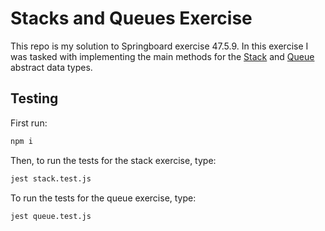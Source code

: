 # Stacks and Queues Exercise

This repo is my solution to Springboard exercise 47.5.9. In this exercise I was tasked with implementing the main methods for the [Stack](https://en.wikipedia.org/wiki/Stack_(abstract_data_type)) and [Queue](https://en.wikipedia.org/wiki/Queue_(abstract_data_type)) abstract data types.

## Testing

First run:

```bash
npm i
```

Then, to run the tests for the stack exercise, type:

```bash
jest stack.test.js
```

To run the tests for the queue exercise, type:

```bash
jest queue.test.js
```





